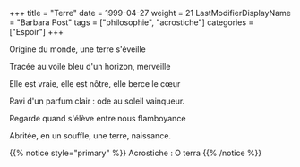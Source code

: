 +++
title = "Terre"
date = 1999-04-27
weight = 21
LastModifierDisplayName = "Barbara Post"
tags = ["philosophie", "acrostiche"]
categories = ["Espoir"]
+++

Origine du monde, une terre s'éveille

Tracée au voile bleu d'un horizon, merveille

Elle est vraie, elle est nôtre, elle berce le cœur

Ravi d'un parfum clair : ode au soleil vainqueur.

Regarde quand s'élève entre nous flamboyance

Abritée, en un souffle, une terre, naissance.

{{% notice style="primary" %}}
Acrostiche : O terra
{{% /notice %}}
